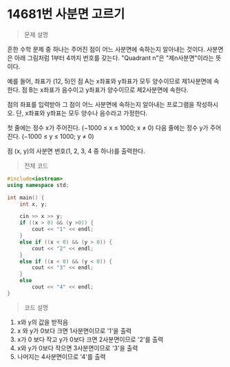 # 14681번 사분면 고르기

> 문제 설명

흔한 수학 문제 중 하나는 주어진 점이 어느 사분면에 속하는지 알아내는 것이다. 사분면은 아래 그림처럼 1부터 4까지 번호를 갖는다. "Quadrant n"은 "제n사분면"이라는 뜻이다.

예를 들어, 좌표가 (12, 5)인 점 A는 x좌표와 y좌표가 모두 양수이므로 제1사분면에 속한다. 점 B는 x좌표가 음수이고 y좌표가 양수이므로 제2사분면에 속한다.

점의 좌표를 입력받아 그 점이 어느 사분면에 속하는지 알아내는 프로그램을 작성하시오. 단, x좌표와 y좌표는 모두 양수나 음수라고 가정한다.

첫 줄에는 정수 x가 주어진다. (−1000 ≤ x ≤ 1000; x ≠ 0) 다음 줄에는 정수 y가 주어진다. (−1000 ≤ y ≤ 1000; y ≠ 0)

점 (x, y)의 사분면 번호(1, 2, 3, 4 중 하나)를 출력한다.

> 전체 코드

```C++
#include<iostream>
using namespace std;

int main() {
	int x, y;

	cin >> x >> y;
	if ((x > 0) && (y >0)) {
		cout << "1" << endl;
	}
	else if ((x < 0) && (y > 0)) {
		cout << "2" << endl;
	}
	else if ((x < 0) && (y < 0)) {
		cout << "3" << endl;
	}
	else
		cout << "4" << endl;
}
```

> 코드 설명

1. x와 y의 값을 받적음
2. x 와 y가 0보다 크면 1사분면이므로 '1'을 출력
3. x가 0 보다 작고 y가 0보다 크면 2사분면이므로 '2'를 출력
4. x와 y가 0보다 작으면 3사분면이므로 '3'을 출력
5. 나머지는 4사분면이므로 '4'를 출력